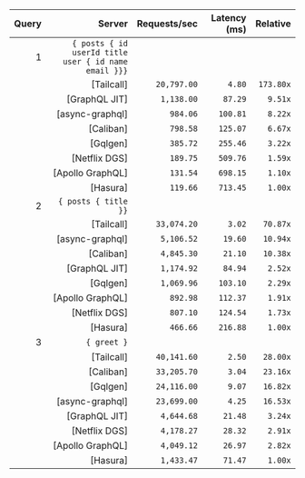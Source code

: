 <!-- PERFORMANCE_RESULTS_START -->

| Query | Server | Requests/sec | Latency (ms) | Relative |
|-------:|--------:|--------------:|--------------:|---------:|
| 1 | `{ posts { id userId title user { id name email }}}` |
|| [Tailcall] | `20,797.00` | `4.80` | `173.80x` |
|| [GraphQL JIT] | `1,138.00` | `87.29` | `9.51x` |
|| [async-graphql] | `984.06` | `100.81` | `8.22x` |
|| [Caliban] | `798.58` | `125.07` | `6.67x` |
|| [Gqlgen] | `385.72` | `255.46` | `3.22x` |
|| [Netflix DGS] | `189.75` | `509.76` | `1.59x` |
|| [Apollo GraphQL] | `131.54` | `698.15` | `1.10x` |
|| [Hasura] | `119.66` | `713.45` | `1.00x` |
| 2 | `{ posts { title }}` |
|| [Tailcall] | `33,074.20` | `3.02` | `70.87x` |
|| [async-graphql] | `5,106.52` | `19.60` | `10.94x` |
|| [Caliban] | `4,845.30` | `21.10` | `10.38x` |
|| [GraphQL JIT] | `1,174.92` | `84.94` | `2.52x` |
|| [Gqlgen] | `1,069.96` | `103.10` | `2.29x` |
|| [Apollo GraphQL] | `892.98` | `112.37` | `1.91x` |
|| [Netflix DGS] | `807.10` | `124.54` | `1.73x` |
|| [Hasura] | `466.66` | `216.88` | `1.00x` |
| 3 | `{ greet }` |
|| [Tailcall] | `40,141.60` | `2.50` | `28.00x` |
|| [Caliban] | `33,205.70` | `3.04` | `23.16x` |
|| [Gqlgen] | `24,116.00` | `9.07` | `16.82x` |
|| [async-graphql] | `23,699.00` | `4.25` | `16.53x` |
|| [GraphQL JIT] | `4,644.68` | `21.48` | `3.24x` |
|| [Netflix DGS] | `4,178.27` | `28.32` | `2.91x` |
|| [Apollo GraphQL] | `4,049.12` | `26.97` | `2.82x` |
|| [Hasura] | `1,433.47` | `71.47` | `1.00x` |

<!-- PERFORMANCE_RESULTS_END -->
